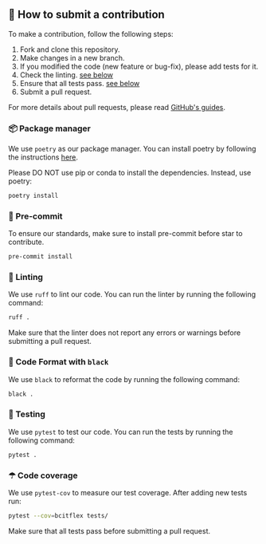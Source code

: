 ## 🤝 How to submit a contribution

To make a contribution, follow the following steps:

1. Fork and clone this repository.
2. Make changes in a new branch.
3. If you modified the code (new feature or bug-fix), please add tests for it.
4. Check the linting. [see below](https://github.com/jonbiemond/BCIT-Available-Courses/blob/main/CONTRIBUTING.md#-linting)
5. Ensure that all tests pass. [see below](https://github.com/jonbiemond/BCIT-Available-Courses/blob/main/CONTRIBUTING.md#-testing)
6. Submit a pull request.

For more details about pull requests, please read [GitHub's guides](https://docs.github.com/en/pull-requests/collaborating-with-pull-requests/proposing-changes-to-your-work-with-pull-requests/creating-a-pull-request).


### 📦 Package manager

We use `poetry` as our package manager. You can install poetry by following the instructions [here](https://python-poetry.org/docs/#installation).

Please DO NOT use pip or conda to install the dependencies. Instead, use poetry:

```bash
poetry install
```

### 📌 Pre-commit

To ensure our standards, make sure to install pre-commit before star to contribute.

```bash
pre-commit install
```

### 🧹 Linting

We use `ruff` to lint our code. You can run the linter by running the following command:

```bash
ruff .
```

Make sure that the linter does not report any errors or warnings before submitting a pull request.

### 📎 Code Format with `black`

We use `black` to reformat the code by running the following command:

```bash
black . 
```

### 🧪 Testing

We use `pytest` to test our code. You can run the tests by running the following command:

```bash
pytest .
```

### ☂ Code coverage

We use `pytest-cov` to measure our test coverage. After adding new tests run:

```bash
pytest --cov=bcitflex tests/
```

Make sure that all tests pass before submitting a pull request.
